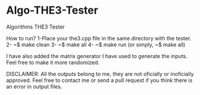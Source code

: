 # Algo-THE3-Tester
Algorithms THE3 Tester

How to run?
1-Place your the3.cpp file in the same directory with the tester.
2- ~$ make clean
3- ~$ make all
4- ~$ make run
(or simply, ~$ make all)

I have also added the matrix generator I have used to generate the inputs. Feel free to make it more randomized.

DISCLAIMER: All the outputs belong to me, they are not oficially or inoficially approved. Feel free to contact me or send a pull request if you think there is an error in output files.
